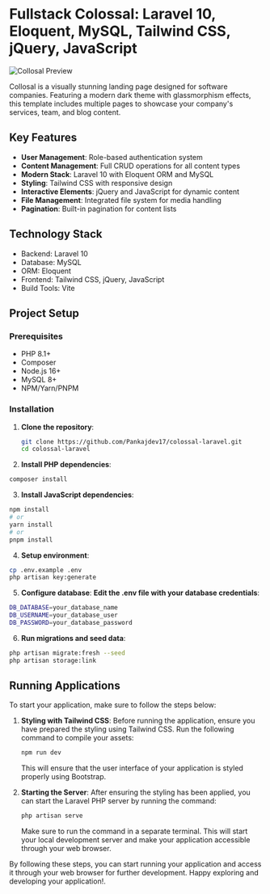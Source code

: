 # Fullstack Colossal: Laravel 10, Eloquent, MySQL, Tailwind CSS, jQuery, JavaScript

![Collosal Preview](preview.jpg)

Collosal is a visually stunning landing page designed for software companies. Featuring a modern dark theme with glassmorphism effects, this template includes multiple pages to showcase your company's services, team, and blog content.

## Key Features

- **User Management**: Role-based authentication system
- **Content Management**: Full CRUD operations for all content types
- **Modern Stack**: Laravel 10 with Eloquent ORM and MySQL
- **Styling**: Tailwind CSS with responsive design
- **Interactive Elements**: jQuery and JavaScript for dynamic content
- **File Management**: Integrated file system for media handling
- **Pagination**: Built-in pagination for content lists

## Technology Stack

- Backend: Laravel 10
- Database: MySQL
- ORM: Eloquent
- Frontend: Tailwind CSS, jQuery, JavaScript
- Build Tools: Vite

## Project Setup

### Prerequisites

- PHP 8.1+
- Composer
- Node.js 16+
- MySQL 8+
- NPM/Yarn/PNPM

### Installation

1. **Clone the repository**:
   ```bash
   git clone https://github.com/Pankajdev17/colossal-laravel.git
   cd colossal-laravel

2. **Install PHP dependencies**:
```bash
composer install
```

3. **Install JavaScript dependencies**:
```bash
npm install
# or
yarn install
# or
pnpm install
```

4. **Setup environment**:
```bash
cp .env.example .env
php artisan key:generate
```

5. **Configure database**:
   **Edit the .env file with your database credentials**:
```bash
DB_DATABASE=your_database_name
DB_USERNAME=your_database_user
DB_PASSWORD=your_database_password
```

6. **Run migrations and seed data**:
```bash
php artisan migrate:fresh --seed
php artisan storage:link
```

## Running Applications

To start your application, make sure to follow the steps below:

1. **Styling with Tailwind CSS**: Before running the application, ensure you have prepared the styling using Tailwind CSS. Run the following command to compile your assets:
   ```bash
   npm run dev
   ```
   This will ensure that the user interface of your application is styled properly using Bootstrap.
   
2. **Starting the Server**: After ensuring the styling has been applied, you can start the Laravel PHP server by running the command:
   ```bash
   php artisan serve
   ```
   Make sure to run the command in a separate terminal. This will start your local development server and make your application accessible through your web browser.

By following these steps, you can start running your application and access it through your web browser for further development. Happy exploring and developing your application!.
